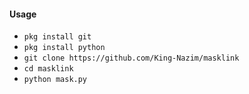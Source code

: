 #### Usage

* `pkg install git`
* `pkg install python`
* `git clone https://github.com/King-Nazim/masklink`
* `cd masklink`
* `python mask.py`


